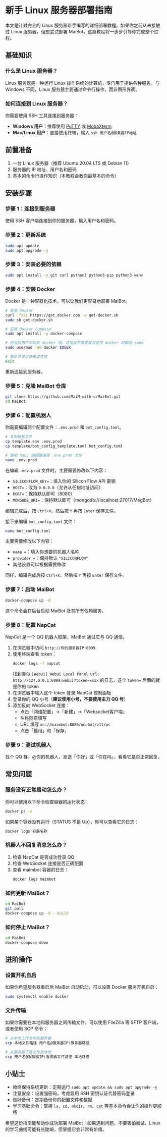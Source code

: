 # 新手 Linux 服务器部署指南

本文是针对完全的 Linux 服务器新手编写的详细部署教程。如果你之前从未接触过 Linux 服务器，但想尝试部署 MaiBot，这篇教程将一步步引导你完成整个过程。

## 基础知识

### 什么是 Linux 服务器？

Linux 服务器是一种运行 Linux 操作系统的计算机，专门用于提供各种服务。与 Windows 不同，Linux 服务器主要通过命令行操作，而非图形界面。

### 如何连接到 Linux 服务器？

你需要使用 SSH 工具连接到服务器：

- **Windows 用户**：推荐使用 [PuTTY](https://www.putty.org/) 或 [MobaXterm](https://mobaxterm.mobatek.net/)
- **Mac/Linux 用户**：直接使用终端，输入 `ssh 用户名@服务器IP地址`

## 前置准备

1. 一台 Linux 服务器（推荐 Ubuntu 20.04 LTS 或 Debian 11）
2. 服务器的 IP 地址、用户名和密码
3. 基本的命令行操作知识（本教程会教你最基本的命令）

## 安装步骤

### 步骤 1：连接到服务器

使用 SSH 客户端连接到你的服务器，输入用户名和密码。

### 步骤 2：更新系统

```bash
sudo apt update
sudo apt upgrade -y
```

### 步骤 3：安装必要的依赖

```bash
sudo apt install -y git curl python3 python3-pip python3-venv
```

### 步骤 4：安装 Docker

Docker 是一种容器化技术，可以让我们更容易地部署 MaiBot。

```bash
# 安装 Docker
curl -fsSL https://get.docker.com -o get-docker.sh
sudo sh get-docker.sh

# 安装 Docker Compose
sudo apt install -y docker-compose

# 将当前用户添加到 docker 组，这样就不需要每次使用 docker 时都加 sudo
sudo usermod -aG docker $USER

# 重新登录以使更改生效
exit
```

重新连接到服务器。

### 步骤 5：克隆 MaiBot 仓库

```bash
git clone https://github.com/MaiM-with-u/MaiBot.git
cd MaiBot
```

### 步骤 6：配置机器人

你需要编辑两个配置文件：`.env.prod` 和 `bot_config.toml`。

```bash
# 复制模板文件
cp template.env .env.prod
cp template/bot_config_template.toml bot_config.toml

# 使用 nano 编辑器编辑 .env.prod 文件
nano .env.prod
```

在编辑 `.env.prod` 文件时，主要需要修改以下内容：

- `SILICONFLOW_KEY=`：填入你的 Silicon Flow API 密钥
- `HOST=`：改为 `0.0.0.0`（允许从任何地址访问）
- `PORT=`：保持默认即可（8080）
- `MONGODB_URI=`：保持默认即可（mongodb://localhost:27017/MegBot）

编辑完成后，按 `Ctrl+X`，然后按 `Y` 再按 `Enter` 保存文件。

接下来编辑 `bot_config.toml` 文件：

```bash
nano bot_config.toml
```

主要需要修改以下内容：

- `name =`：填入你想要的机器人名称
- `provider =`：保持默认 `"SILICONFLOW"`
- 其他设置可以根据需要修改

同样，编辑完成后按 `Ctrl+X`，然后按 `Y` 再按 `Enter` 保存文件。

### 步骤 7：启动 MaiBot

```bash
docker-compose up -d
```

这个命令会在后台启动 MaiBot 及其所有依赖服务。

### 步骤 8：配置 NapCat

NapCat 是一个 QQ 机器人框架，MaiBot 通过它与 QQ 通信。

1. 在浏览器中访问 `http://你的服务器IP:6099`
2. 使用终端查看 token：
   ```bash
   docker logs -f napcat
   ```
   找到类似 `[WebUi] WebUi Local Panel Url: http://127.0.0.1:6099/webui?token=xxxx` 的日志，这个 `token=` 后面的就是你的 token
3. 在浏览器中输入这个 token 登录 NapCat 控制面板
4. 登录你的 QQ 小号（**建议使用小号，不要使用主力 QQ 号**）
5. 添加反向 WebSocket 连接：
   - 点击「网络配置」→「新建」→「Websocket客户端」
   - 名称随意填写
   - URL 填写 `ws://maimbot:8080/onebot/v11/ws`
   - 点击「启用」和「保存」

### 步骤 9：测试机器人

找个 QQ 群，@你的机器人，发送「你好」或「你在吗」，看看它是否正常回复。

## 常见问题

### 服务没有正常启动怎么办？

你可以使用以下命令检查容器的运行状态：

```bash
docker ps -a
```

如果某个容器没有运行（STATUS 不是 Up），你可以查看它的日志：

```bash
docker logs 容器名称
```

### 机器人不回复消息怎么办？

1. 检查 NapCat 是否成功登录 QQ
2. 检查 WebSocket 连接是否正确配置
3. 查看 maimbot 容器的日志：
   ```bash
   docker logs maimbot
   ```

### 如何更新 MaiBot？

```bash
cd MaiBot
git pull
docker-compose up -d --build
```

### 如何停止 MaiBot？

```bash
cd MaiBot
docker-compose down
```

## 进阶操作

### 设置开机自启

如果你希望服务器重启后 MaiBot 自动启动，可以设置 Docker 服务开机自启：

```bash
sudo systemctl enable docker
```

### 文件传输

如果你需要在本地和服务器之间传输文件，可以使用 FileZilla 等 SFTP 客户端，或者使用 SCP 命令：

```bash
# 从本地上传文件到服务器
scp 本地文件路径 用户名@服务器IP:服务器路径

# 从服务器下载文件到本地
scp 用户名@服务器IP:服务器文件路径 本地路径
```

## 小贴士

- 始终保持系统更新：定期运行 `sudo apt update && sudo apt upgrade -y`
- 注意安全：设置强密码，考虑启用 SSH 密钥认证代替密码登录
- 做好备份：定期备份你的配置文件和数据
- 学习基础命令：掌握 `ls`、`cd`、`mkdir`、`rm`、`cat` 等基本命令会让你的操作更顺畅

希望这份指南能帮助你成功部署 MaiBot！如果遇到问题，不要害怕尝试，Linux 的学习曲线可能有些陡峭，但掌握它会非常有价值。